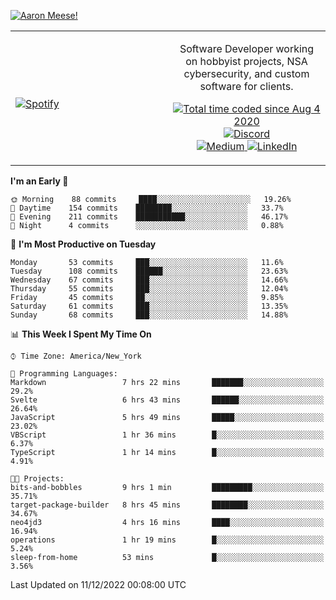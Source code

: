 [![Aaron Meese!](https://user-images.githubusercontent.com/17814535/88975338-a2aabf00-d27f-11ea-963f-8a19608716b4.png)](https://github.com/ajmeese7/readme-ascii "README ASCII")

<!-- Modified from project here: https://github.com/novatorem/novatorem -->
<table width="100%">
  <tr>
  <td width="50%">

&nbsp; <br> [![Spotify](https://ajmeese7.vercel.app/api/spotify)](https://open.spotify.com/user/ajmeese)

  </td>
  <td width="50%">
    <p align="center">
    Software Developer working on hobbyist projects, NSA cybersecurity, and custom software for clients.
    </p>
    <p align="center">
      <a href="https://wakatime.com/@f726891d-3b02-46cd-9b60-e8c59f9e2b14">
        <img src="https://wakatime.com/badge/user/f726891d-3b02-46cd-9b60-e8c59f9e2b14.svg" alt="Total time coded since Aug 4 2020" title="WakaTime" />
      </a>
      <a href="http://link.aaronmeese.com/discord">
        <img src="https://img.shields.io/badge/discord-ajmeese7%234835-369?style=flat-square&logo=discord&logoColor=white&color=purple" alt="Discord" title="Discord">
      </a>
      <br />
      <a href="https://link.aaronmeese.com/medium">
        <img src="https://img.shields.io/badge/medium-ajmeese7-1DB954?style=flat-square&logo=medium&logoColor=white" alt="Medium" title="Medium">
      </a>
      <a href="https://link.aaronmeese.com/linkedin">
        <img src="https://img.shields.io/badge/linkedIn-aaronmeese-1DB954?style=flat-square&logo=linkedin&logoColor=white&color=blue" alt="LinkedIn" title="LinkedIn">
      </a>
    </p>
  </td>

</table>

[//]: <> (The `&nbsp;` is to have Aphelion take up more space)

<!--START_SECTION:waka-->
**I'm an Early 🐤** 

```text
🌞 Morning    88 commits     ████░░░░░░░░░░░░░░░░░░░░░   19.26% 
🌆 Daytime    154 commits    ████████░░░░░░░░░░░░░░░░░   33.7% 
🌃 Evening    211 commits    ███████████░░░░░░░░░░░░░░   46.17% 
🌙 Night      4 commits      ░░░░░░░░░░░░░░░░░░░░░░░░░   0.88%

```
📅 **I'm Most Productive on Tuesday** 

```text
Monday       53 commits     ███░░░░░░░░░░░░░░░░░░░░░░   11.6% 
Tuesday      108 commits    ██████░░░░░░░░░░░░░░░░░░░   23.63% 
Wednesday    67 commits     ███░░░░░░░░░░░░░░░░░░░░░░   14.66% 
Thursday     55 commits     ███░░░░░░░░░░░░░░░░░░░░░░   12.04% 
Friday       45 commits     ██░░░░░░░░░░░░░░░░░░░░░░░   9.85% 
Saturday     61 commits     ███░░░░░░░░░░░░░░░░░░░░░░   13.35% 
Sunday       68 commits     ███░░░░░░░░░░░░░░░░░░░░░░   14.88%

```


📊 **This Week I Spent My Time On** 

```text
⌚︎ Time Zone: America/New_York

💬 Programming Languages: 
Markdown                 7 hrs 22 mins       ███████░░░░░░░░░░░░░░░░░░   29.2% 
Svelte                   6 hrs 43 mins       ██████░░░░░░░░░░░░░░░░░░░   26.64% 
JavaScript               5 hrs 49 mins       █████░░░░░░░░░░░░░░░░░░░░   23.02% 
VBScript                 1 hr 36 mins        █░░░░░░░░░░░░░░░░░░░░░░░░   6.37% 
TypeScript               1 hr 14 mins        █░░░░░░░░░░░░░░░░░░░░░░░░   4.91%

🐱‍💻 Projects: 
bits-and-bobbles         9 hrs 1 min         █████████░░░░░░░░░░░░░░░░   35.71% 
target-package-builder   8 hrs 45 mins       ████████░░░░░░░░░░░░░░░░░   34.67% 
neo4jd3                  4 hrs 16 mins       ████░░░░░░░░░░░░░░░░░░░░░   16.94% 
operations               1 hr 19 mins        █░░░░░░░░░░░░░░░░░░░░░░░░   5.24% 
sleep-from-home          53 mins             █░░░░░░░░░░░░░░░░░░░░░░░░   3.56%

```


 Last Updated on 11/12/2022 00:08:00 UTC
<!--END_SECTION:waka-->
